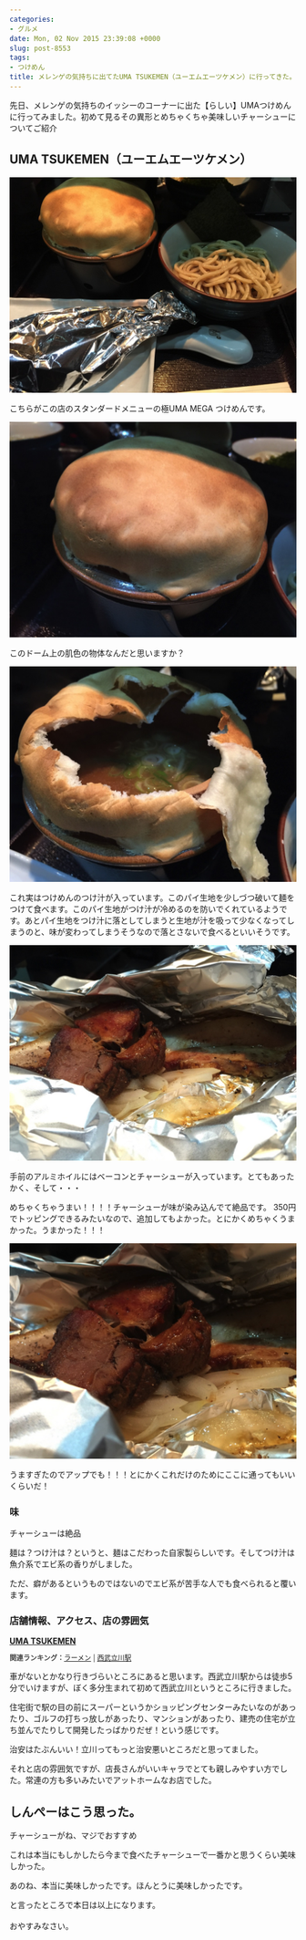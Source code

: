 ```yaml
---
categories:
- グルメ
date: Mon, 02 Nov 2015 23:39:08 +0000
slug: post-8553
tags:
- つけめん
title: メレンゲの気持ちに出てたUMA TSUKEMEN（ユーエムエーツケメン）に行ってきた。
---
```


先日、メレンゲの気持ちのイッシーのコーナーに出た【らしい】UMAつけめんに行ってみました。初めて見るその異形とめちゃくちゃ美味しいチャーシューについてご紹介<!--more--><h2>UMA TSUKEMEN（ユーエムエーツケメン）</h2>

![](images/IIMG_9436.jpg)

こちらがこの店のスタンダードメニューの極UMA MEGA つけめんです。

![](images/IIMG_9437.jpg)

このドーム上の肌色の物体なんだと思いますか？


![](images/IIMG_9440.jpg)

これ実はつけめんのつけ汁が入っています。このパイ生地を少しづつ破いて麺をつけて食べます。このパイ生地がつけ汁が冷めるのを防いでくれているようです。あとパイ生地をつけ汁に落としてしまうと生地が汁を吸って少なくなってしまうのと、味が変わってしまうそうなので落とさないで食べるといいそうです。

![](images/IIMG_9439.jpg)

手前のアルミホイルにはベーコンとチャーシューが入っています。とてもあったかく、そして・・・

めちゃくちゃうまい！！！！チャーシューが味が染み込んでて絶品です。
350円でトッピングできるみたいなので、追加してもよかった。とにかくめちゃくうまかった。うまかった！！！

![](images/IIMG_9438.jpg)

うますぎたのでアップでも！！！とにかくこれだけのためにここに通ってもいいくらいだ！




<h3>味</h3>

チャーシューは絶品

麺は？つけ汁は？というと、麺はこだわった自家製らしいです。そしてつけ汁は魚介系でエビ系の香りがしました。

ただ、癖があるというものではないのでエビ系が苦手な人でも食べられると覆います。



<h3>店舗情報、アクセス、店の雰囲気</h3>

<div><strong><a href="http://tabelog.com/tokyo/A1329/A132901/13087931/" target="_blank">UMA TSUKEMEN</a></strong>
<script src="http://tabelog.com/badge/google_badge?escape=false&rcd=13087931" type="text/javascript" charset="utf-8"></script>
</div>
<p style="color:#444444; font-size:12px;">
<strong>関連ランキング：</strong><a href="http://tabelog.com/rstLst/ramen/">ラーメン</a> | <a href="http://tabelog.com/tokyo/A1329/A132901/R5481/rstLst/">西武立川駅</a></p>

車がないとかなり行きづらいところにあると思います。西武立川駅からは徒歩5分でいけますが、ぼく多分生まれて初めて西武立川というところに行きました。

住宅街で駅の目の前にスーパーというかショッピングセンターみたいなのがあったり、ゴルフの打ちっ放しがあったり、マンションがあったり、建売の住宅が立ち並んでたりして開発したっばかりだぜ！という感じです。

治安はたぶんいい！立川ってもっと治安悪いところだと思ってました。

それと店の雰囲気ですが、店長さんがいいキャラでとても親しみやすい方でした。常連の方も多いみたいでアットホームなお店でした。


<h2>しんぺーはこう思った。</h2>

チャーシューがね、マジでおすすめ

これは本当にもしかしたら今まで食べたチャーシューで一番かと思うくらい美味しかった。


あのね、本当に美味しかったです。ほんとうに美味しかったです。


と言ったところで本日は以上になります。<br><br>おやすみなさい。